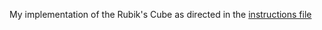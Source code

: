 My implementation of the Rubik's Cube as directed in the [instructions file](https://github.com/IustinToader9/CS380-Artificial-Intelligence/blob/ca2460874fa292e872341b9e4da8e926b16b468f/HW1%20%E2%80%93%20Rubik's%20Cube%20part%201/RC%20Part%201.pdf)
